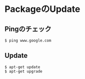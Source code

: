 # PackageのUpdate

## Pingのチェック

```shell
$ ping www.google.com
```

## Update

```shell
$ apt-get update
$ apt-get upgrade
```

